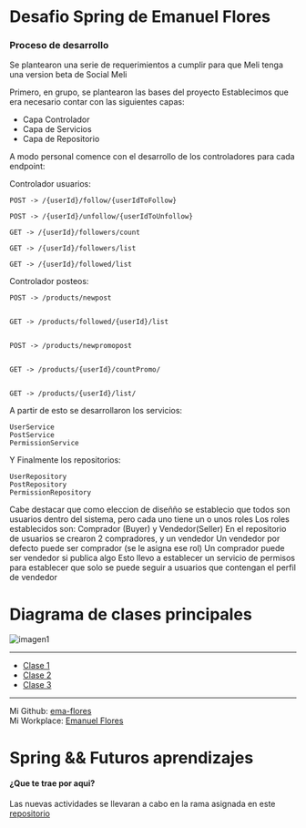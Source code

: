 # Desafio Spring de Emanuel Flores

### Proceso de desarrollo

Se plantearon una serie de requerimientos a cumplir para que Meli tenga una version beta de Social Meli

Primero, en grupo, se plantearon las bases del proyecto
Establecimos que era necesario contar con las siguientes capas:
- Capa Controlador
- Capa de Servicios
- Capa de Repositorio

A modo personal comence con el desarrollo de los controladores para cada endpoint:

Controlador usuarios:

    POST -> /{userId}/follow/{userIdToFollow}

    POST -> /{userId}/unfollow/{userIdToUnfollow}

    GET -> /{userId}/followers/count

    GET -> /{userId}/followers/list

    GET -> /{userId}/followed/list


Controlador posteos:


    POST -> /products/newpost


    GET -> /products/followed/{userId}/list


    POST -> /products/newpromopost


    GET -> /products/{userId}/countPromo/


    GET -> /products/{userId}/list/


A partir de esto se desarrollaron los servicios:

    UserService
    PostService
    PermissionService
    
Y Finalmente los repositorios:

    UserRepository
    PostRepository
    PermissionRepository
    
Cabe destacar que como eleccion de diseñño se establecio que todos son usuarios dentro del sistema, pero cada uno tiene un o unos roles
Los roles establecidos son: Comprador (Buyer) y Vendedor(Seller)
En el repositorio de usuarios se crearon 2 compradores, y un vendedor
Un vendedor por defecto puede ser comprador (se le asigna ese rol) 
Un comprador puede ser vendedor si publica algo
Esto llevo a establecer un servicio de permisos para establecer que solo se puede seguir a usuarios que contengan el perfil de vendedor


# Diagrama de clases principales

![imagen1](https://imgur.com/a/B2cM3hR)


----
- [Clase 1]
- [Clase 2]
- [Clase 3]

[Clase 1]: https://github.com/extanantone/meli_bootcamp_w8/tree/ema-flores/Java/Clase1
[Clase 2]: https://github.com/extanantone/meli_bootcamp_w8/tree/ema-flores/Java/Clase2
[Clase 3]: https://github.com/extanantone/meli_bootcamp_w8/tree/ema-flores/Java/Clase3

----
Mi Github: [ema-flores] <br>
Mi Workplace: [Emanuel Flores]

[ema-flores]: https://github.com/ema-flores
[Emanuel Flores]: https://meli.workplace.com/profile.php?id=100067929857930































# Spring && Futuros aprendizajes

#### ¿Que te trae por aqui? 
Las nuevas actividades se llevaran a cabo en la rama asignada en este [repositorio]

[repositorio]: https://github.com/extanantone/meli_bootcamp_w8/tree/main
